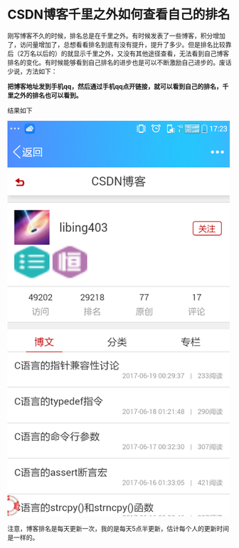# CSDN博客千里之外如何查看自己的排名

刚写博客不久的时候，排名总是在千里之外。有时候发表了一些博客，积分增加了，访问量增加了，总想看看排名到底有没有提升，提升了多少。但是排名比较靠后（2万名以后的）的就显示千里之外，又没有其他途径查看，无法看到自己博客排名的变化。有时候能够看到自己排名的进步也是可以不断激励自己进步的。废话少说，方法如下：

**把博客地址发到手机qq，然后通过手机qq点开链接，就可以看到自己的排名，千里之外的排名也可以看到。**

结果如下

<img src="image\博客排名手机.png" width="500">

注意，博客排名是每天更新一次，我的是每天5点半更新，估计每个人的更新时间是一样的。


